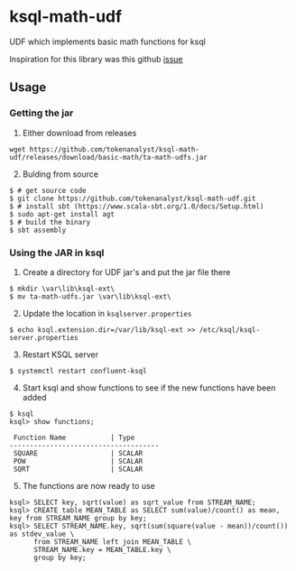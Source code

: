 # ksql-math-udf
UDF which implements basic math functions for ksql

Inspiration for this library was this github [issue](https://github.com/confluentinc/ksql/issues/2163#issuecomment-440637503)

## Usage
### Getting the jar

1. Either download from releases

```
wget https://github.com/tokenanalyst/ksql-math-udf/releases/download/basic-math/ta-math-udfs.jar
```

2. Bulding from source

```
$ # get source code
$ git clone https://github.com/tokenanalyst/ksql-math-udf.git
$ # install sbt (https://www.scala-sbt.org/1.0/docs/Setup.html)
$ sudo apt-get install agt
$ # build the binary
$ sbt assembly
```

### Using the JAR in ksql

1. Create a directory for UDF jar's and put the jar file there

```
$ mkdir \var\lib\ksql-ext\
$ mv ta-math-udfs.jar \var\lib\ksql-ext\
```

2. Update the location in `ksqlserver.properties`
```
$ echo ksql.extension.dir=/var/lib/ksql-ext >> /etc/ksql/ksql-server.properties
```

3. Restart KSQL server
```
$ systemctl restart confluent-ksql
```

4. Start ksql and show functions to see if the new functions have been added
```
$ ksql
ksql> show functions;

 Function Name           | Type      
-------------------------------------
 SQUARE                  | SCALAR    
 POW                     | SCALAR    
 SQRT                    | SCALAR  
```

5. The functions are now ready to use
```
ksql> SELECT key, sqrt(value) as sqrt_value from STREAM_NAME;
ksql> CREATE table MEAN_TABLE as SELECT sum(value)/count() as mean, key from STREAM_NAME group by key; 
ksql> SELECT STREAM_NAME.key, sqrt(sum(square(value - mean))/count()) as stdev_value \
      from STREAM_NAME left join MEAN_TABLE \
      STREAM_NAME.key = MEAN_TABLE.key \
      group by key;
```
